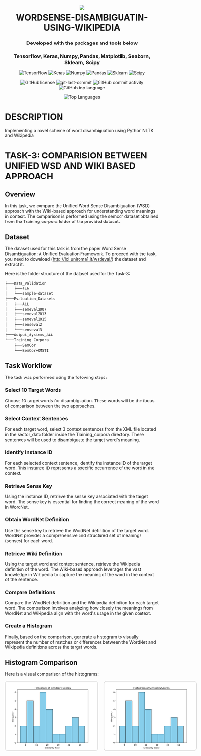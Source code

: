 <div align="center">
<h1 align="center">
<img src="https://icons.iconarchive.com/icons/custom-icon-design/flatastic-1/128/folder-icon.png" width="100" />
<br>WORDSENSE-DISAMBIGUATIN-USING-WIKIPEDIA</h1>
<h3>Developed with the packages and tools below</h3>
<h3>Tensorflow, Keras, Numpy, Pandas, Matplotlib, Seaborn, Sklearn, Scipy</h3>
<p align="center">
<img src="https://img.shields.io/badge/TensorFlow-blue?style=flat&logo=tensorflow&logoSize=auto&labelColor=gray" alt="TensorFlow" />
<img src="https://img.shields.io/badge/Keras-blue?style=flat&logo=keras&logoSize=auto&labelColor=gray", alt="Keras"/>
<img src="https://img.shields.io/badge/Numpy-blue?style=flat&logo=numpy&logoSize=auto&labelColor=gray", alt="Numpy"/>
<img src="https://img.shields.io/badge/Pandas-blue?style=flat&logo=pandas&logoSize=auto&labelColor=gray", alt="Pandas"/>
<img src="https://img.shields.io/badge/Scikitlearn-blue?style=flat&logo=scikitlearn&logoSize=auto&labelColor=gray", alt="Sklearn"/>
<img src="https://img.shields.io/badge/Scipy-blue?style=flat&logo=scipy&logoSize=auto&labelColor=gray", alt="Scipy"/>

</p>

<p align="center"> 
<img src="https://img.shields.io/github/license/hansthisanke/wordsense-disambiguation-using-wikipedia?style=for-the-badge&color=5D6D7E" alt="GitHub license" />
<img src="https://img.shields.io/github/last-commit/hansthisanke/wordsense-disambiguation-using-wikipedia?style=for-the-badge&color=5D6D7E" alt="git-last-commit" />
<img src="https://img.shields.io/github/commit-activity/m/hansthisanke/wordsense-disambiguation-using-wikipedia?style=for-the-badge&color=5D6D7E" alt="GitHub commit activity" />
<img src="https://img.shields.io/github/languages/top/hansthisanke/wordsense-disambiguation-using-wikipedia?style=for-the-badge&color=5D6D7E" alt="GitHub top language" />

</p>
<img src="https://github-readme-stats.vercel.app/api/top-langs/?username=hansthisanke&repo=wordsense-disambiguation-using-wikipedia&layout=compact" alt="Top Languages" />
</div>




# DESCRIPTION
Implementing a novel scheme of word disambiguation using Python NLTK and Wikipedia

# TASK-3: COMPARISION BETWEEN UNIFIED WSD AND WIKI BASED APPROACH

## Overview
In this task, we compare the Unified Word Sense Disambiguation (WSD) approach with the Wiki-based approach for understanding word meanings in context. The comparison is performed using the semcor dataset obtained from the Training_corpora folder of the provided dataset.

## Dataset
The dataset used for this task is from the paper Word Sense Disambiguation: A Unified Evaluation Framework. To proceed with the task, you need to download (http://lcl.uniroma1.it/wsdeval/) the dataset and extract it.


Here is the folder structure of the dataset used for the Task-3:

```bash
├───Data_Validation
│   ├───lib
│   └───sample-dataset
├───Evaluation_Datasets
│   ├───ALL
│   ├───semeval2007
│   ├───semeval2013
│   ├───semeval2015
│   ├───senseval2
│   └───senseval3
├───Output_Systems_ALL
└───Training_Corpora
    ├───SemCor
    └───SemCor+OMSTI
```

## Task Workflow
The task was performed using the following steps:

### Select 10 Target Words
Choose 10 target words for disambiguation. These words will be the focus of comparison between the two approaches.

### Select Context Sentences
For each target word, select 3 context sentences from the XML file located in the sector_data folder inside the Training_corpora directory. These sentences will be used to disambiguate the target word's meaning.

### Identify Instance ID
For each selected context sentence, identify the instance ID of the target word. This instance ID represents a specific occurrence of the word in the context.

### Retrieve Sense Key
Using the instance ID, retrieve the sense key associated with the target word. The sense key is essential for finding the correct meaning of the word in WordNet.

### Obtain WordNet Definition
Use the sense key to retrieve the WordNet definition of the target word. WordNet provides a comprehensive and structured set of meanings (senses) for each word.

### Retrieve Wiki Definition
Using the target word and context sentence, retrieve the Wikipedia definition of the word. The Wiki-based approach leverages the vast knowledge in Wikipedia to capture the meaning of the word in the context of the sentence.

### Compare Definitions
Compare the WordNet definition and the Wikipedia definition for each target word. The comparison involves analyzing how closely the meanings from WordNet and Wikipedia align with the word's usage in the given context.

### Create a Histogram
Finally, based on the comparison, generate a histogram to visually represent the number of matches or differences between the WordNet and Wikipedia definitions across the target words.
## Histogram Comparison

Here is a visual comparison of the histograms:

<div style="display: flex; justify-content: space-between; gap: 20px;">
  <img src="./task_3_data/histogram.png" alt="Histogram 1" width="300" style="border: 2px solid #ddd; border-radius: 10px;">
  <img src="./task_3_data/histogram.png" alt="Histogram 2" width="300" style="border: 2px solid #ddd; border-radius: 10px;">
</div>

